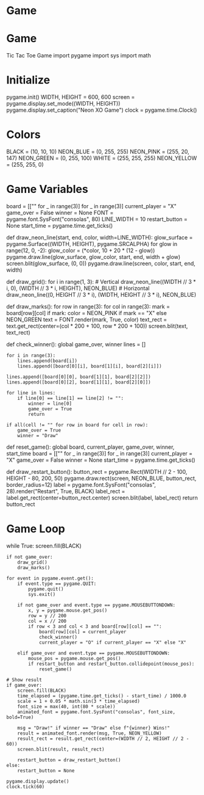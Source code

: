 # Game
# Game
Tic Tac Toe Game
import pygame
import sys
import math

# Initialize
pygame.init()
WIDTH, HEIGHT = 600, 600
screen = pygame.display.set_mode((WIDTH, HEIGHT))
pygame.display.set_caption("Neon XO Game")
clock = pygame.time.Clock()

# Colors
BLACK = (10, 10, 10)
NEON_BLUE = (0, 255, 255)
NEON_PINK = (255, 20, 147)
NEON_GREEN = (0, 255, 100)
WHITE = (255, 255, 255)
NEON_YELLOW = (255, 255, 0)

# Game Variables
board = [["" for _ in range(3)] for _ in range(3)]
current_player = "X"
game_over = False
winner = None
FONT = pygame.font.SysFont("consolas", 80)
LINE_WIDTH = 10
restart_button = None
start_time = pygame.time.get_ticks()

def draw_neon_line(start, end, color, width=LINE_WIDTH):
    glow_surface = pygame.Surface((WIDTH, HEIGHT), pygame.SRCALPHA)
    for glow in range(12, 0, -2):
        glow_color = (*color, 10 + 20 * (12 - glow))
        pygame.draw.line(glow_surface, glow_color, start, end, width + glow)
    screen.blit(glow_surface, (0, 0))
    pygame.draw.line(screen, color, start, end, width)

def draw_grid():
    for i in range(1, 3):
        # Vertical
        draw_neon_line((WIDTH // 3 * i, 0), (WIDTH // 3 * i, HEIGHT), NEON_BLUE)
        # Horizontal
        draw_neon_line((0, HEIGHT // 3 * i), (WIDTH, HEIGHT // 3 * i), NEON_BLUE)

def draw_marks():
    for row in range(3):
        for col in range(3):
            mark = board[row][col]
            if mark:
                color = NEON_PINK if mark == "X" else NEON_GREEN
                text = FONT.render(mark, True, color)
                text_rect = text.get_rect(center=(col * 200 + 100, row * 200 + 100))
                screen.blit(text, text_rect)

def check_winner():
    global game_over, winner
    lines = []

    for i in range(3):
        lines.append(board[i])  
        lines.append([board[0][i], board[1][i], board[2][i]])

    lines.append([board[0][0], board[1][1], board[2][2]])
    lines.append([board[0][2], board[1][1], board[2][0]])

    for line in lines:
        if line[0] == line[1] == line[2] != "":
            winner = line[0]
            game_over = True
            return

    if all(cell != "" for row in board for cell in row):
        game_over = True
        winner = "Draw"

def reset_game():
    global board, current_player, game_over, winner, start_time
    board = [["" for _ in range(3)] for _ in range(3)]
    current_player = "X"
    game_over = False
    winner = None
    start_time = pygame.time.get_ticks()

def draw_restart_button():
    button_rect = pygame.Rect(WIDTH // 2 - 100, HEIGHT - 80, 200, 50)
    pygame.draw.rect(screen, NEON_BLUE, button_rect, border_radius=12)
    label = pygame.font.SysFont("consolas", 28).render("Restart", True, BLACK)
    label_rect = label.get_rect(center=button_rect.center)
    screen.blit(label, label_rect)
    return button_rect

# Game Loop
while True:
    screen.fill(BLACK)

    if not game_over:
        draw_grid()
        draw_marks()

    for event in pygame.event.get():
        if event.type == pygame.QUIT:
            pygame.quit()
            sys.exit()

        if not game_over and event.type == pygame.MOUSEBUTTONDOWN:
            x, y = pygame.mouse.get_pos()
            row = y // 200
            col = x // 200
            if row < 3 and col < 3 and board[row][col] == "":
                board[row][col] = current_player
                check_winner()
                current_player = "O" if current_player == "X" else "X"

        elif game_over and event.type == pygame.MOUSEBUTTONDOWN:
            mouse_pos = pygame.mouse.get_pos()
            if restart_button and restart_button.collidepoint(mouse_pos):
                reset_game()

    # Show result
    if game_over:
        screen.fill(BLACK)
        time_elapsed = (pygame.time.get_ticks() - start_time) / 1000.0
        scale = 1 + 0.05 * math.sin(3 * time_elapsed)
        font_size = max(40, int(80 * scale))
        animated_font = pygame.font.SysFont("consolas", font_size, bold=True)

        msg = "Draw!" if winner == "Draw" else f"{winner} Wins!"
        result = animated_font.render(msg, True, NEON_YELLOW)
        result_rect = result.get_rect(center=(WIDTH // 2, HEIGHT // 2 - 60))
        screen.blit(result, result_rect)

        restart_button = draw_restart_button()
    else:
        restart_button = None

    pygame.display.update()
    clock.tick(60)
